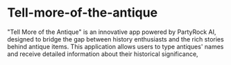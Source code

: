 # Tell-more-of-the-antique
"Tell More of the Antique" is an innovative app powered by PartyRock AI, designed to bridge the gap between history enthusiasts and the rich stories behind antique items. This application allows users to type antiques' names and receive detailed information about their historical significance,
